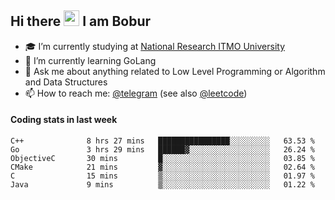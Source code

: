 ## Hi there <img src="https://media.giphy.com/media/hvRJCLFzcasrR4ia7z/giphy.gif" width="25px" height="25px"> I am Bobur

- :mortar_board: I’m currently studying at [National Research ITMO University](https://itmo.ru/)
- :seedling: I’m currently learning GoLang
- :speech_balloon: Ask me about anything related to Low Level Programming or Algorithm and Data Structures
- :mailbox: How to reach me: [@telegram](https://t.me/octoant) (see also [@leetcode](https://leetcode.com/octoant/))    

#### Coding stats in last week

<!--START_SECTION:waka-->

```text
C++              8 hrs 27 mins   ████████████████░░░░░░░░░   63.53 %
Go               3 hrs 29 mins   ██████▓░░░░░░░░░░░░░░░░░░   26.24 %
ObjectiveC       30 mins         █░░░░░░░░░░░░░░░░░░░░░░░░   03.85 %
CMake            21 mins         ▓░░░░░░░░░░░░░░░░░░░░░░░░   02.64 %
C                15 mins         ▒░░░░░░░░░░░░░░░░░░░░░░░░   01.97 %
Java             9 mins          ▒░░░░░░░░░░░░░░░░░░░░░░░░   01.22 %
```

<!--END_SECTION:waka-->
